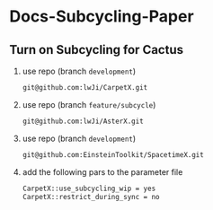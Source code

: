 # Docs-Subcycling-Paper

## Turn on Subcycling for Cactus

1. use repo (branch `development`)
    ```bash
    git@github.com:lwJi/CarpetX.git
    ```
2. use repo (branch `feature/subcycle`)
    ```bash
    git@github.com:lwJi/AsterX.git
    ```
3. use repo (branch `development`)
    ```bash
    git@github.com:EinsteinToolkit/SpacetimeX.git
    ```
4. add the following pars to the parameter file
    ```bash
    CarpetX::use_subcycling_wip = yes
    CarpetX::restrict_during_sync = no
    ```
